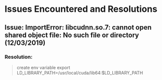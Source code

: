 # Issues Encountered and Resolutions

## Issue: ImportError: libcudnn.so.7: cannot open shared object file: No such file or directory (12/03/2019)
### Resolution:
> create env variable export LD_LIBRARY_PATH=/usr/local/cuda/lib64:$LD_LIBRARY_PATH